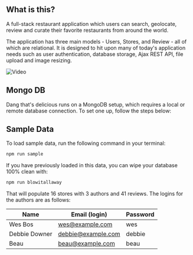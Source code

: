 ## What is this?

A full-stack restaurant application which users can search, geolocate, review and curate their favorite restaurants from around the world.

The application has three main models - Users, Stores, and Review - all of which are relational. It is designed to hit upon many of today's application needs such as user authentication, database storage, Ajax REST API, file upload and image resizing.

![Video](https://imgur.com/8a7YZln.gif)

## Mongo DB

Dang that's delicious runs on a MongoDB setup, which requires a local or remote database connection. To set one up, follow the steps below:


## Sample Data

To load sample data, run the following command in your terminal:

```bash
npm run sample
```

If you have previously loaded in this data, you can wipe your database 100% clean with:

```bash
npm run blowitallaway
```

That will populate 16 stores with 3 authors and 41 reviews. The logins for the authors are as follows:

|Name|Email (login)|Password|
|---|---|---|
|Wes Bos|wes@example.com|wes|
|Debbie Downer|debbie@example.com|debbie|
|Beau|beau@example.com|beau|


